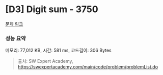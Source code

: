 # [D3] Digit sum - 3750 

[문제 링크](https://swexpertacademy.com/main/code/problem/problemDetail.do?contestProbId=AWHPiSYKAD0DFAUn) 

### 성능 요약

메모리: 77,012 KB, 시간: 581 ms, 코드길이: 306 Bytes



> 출처: SW Expert Academy, https://swexpertacademy.com/main/code/problem/problemList.do